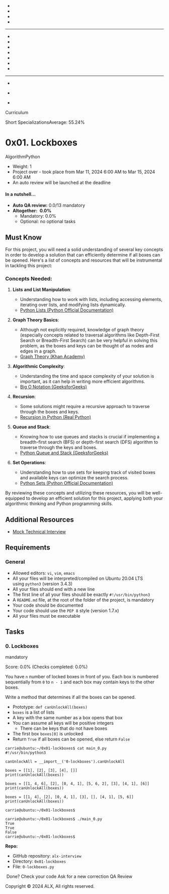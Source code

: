 -   [](https://intranet.alxswe.com/planning/me)
-   [](https://intranet.alxswe.com/projects/current)
-   [](https://intranet.alxswe.com/corrections/to_review)
-   [](https://intranet.alxswe.com/dashboards/my_current_evaluation_quizzes)

* * * * *

-   [](https://intranet.alxswe.com/dashboards/my_curriculums)
-   [](https://intranet.alxswe.com/concepts)
-   [](https://intranet.alxswe.com/dashboards/video_rooms)
-   [](https://intranet.alxswe.com/servers)
-   [](https://intranet.alxswe.com/user_containers/current)
-   [](https://intranet.alxswe.com/dashboards/my_tools)
-   [](https://intranet.alxswe.com/dashboards/videos)

* * * * *

-   [](https://intranet.alxswe.com/users/peers)
-   [](https://intranet.alxswe.com/dashboards/my_captain_log)
-   [](https://discord.com/app)

    [](https://intranet.alxswe.com/users/my_profile)

Curriculum

Short SpecializationsAverage: 55.24%

0x01. Lockboxes
===============

AlgorithmPython

-   Weight: 1
-   Project over - took place from Mar 11, 2024 6:00 AM to Mar 15, 2024 6:00 AM
-   An auto review will be launched at the deadline

#### In a nutshell...

-   **Auto QA review:** 0.0/13 mandatory
-   **Altogether:**  **0.0%**
    -   Mandatory: 0.0%
    -   Optional: no optional tasks

Must Know
---------

For this project, you will need a solid understanding of several key concepts in order to develop a solution that can efficiently determine if all boxes can be opened. Here's a list of concepts and resources that will be instrumental in tackling this project:

### Concepts Needed:

1.  **Lists and List Manipulation**:

    -   Understanding how to work with lists, including accessing elements, iterating over lists, and modifying lists dynamically.
    -   [Python Lists (Python Official Documentation)](https://intranet.alxswe.com/rltoken/TtGNy9p1p1d0O5G1rdY1Aw "Python Lists (Python Official Documentation)")
2.  **Graph Theory Basics**:

    -   Although not explicitly required, knowledge of graph theory (especially concepts related to traversal algorithms like Depth-First Search or Breadth-First Search) can be very helpful in solving this problem, as the boxes and keys can be thought of as nodes and edges in a graph.
    -   [Graph Theory (Khan Academy)](https://intranet.alxswe.com/rltoken/eVcYI8g-6nF0Na46xnRdhw "Graph Theory (Khan Academy)")
3.  **Algorithmic Complexity**:

    -   Understanding the time and space complexity of your solution is important, as it can help in writing more efficient algorithms.
    -   [Big O Notation (GeeksforGeeks)](https://intranet.alxswe.com/rltoken/01qym1qAJUkLrb47PvqnKg "Big O Notation (GeeksforGeeks)")
4.  **Recursion**:

    -   Some solutions might require a recursive approach to traverse through the boxes and keys.
    -   [Recursion in Python (Real Python)](https://intranet.alxswe.com/rltoken/zpEuvv0l9EHohIx-HwiAAA "Recursion in Python (Real Python)")
5.  **Queue and Stack**:

    -   Knowing how to use queues and stacks is crucial if implementing a breadth-first search (BFS) or depth-first search (DFS) algorithm to traverse through the keys and boxes.
    -   [Python Queue and Stack (GeeksforGeeks)](https://intranet.alxswe.com/rltoken/CQLm4RJrdwyo2DAcNCtwIA "Python Queue and Stack (GeeksforGeeks)")
6.  **Set Operations**:

    -   Understanding how to use sets for keeping track of visited boxes and available keys can optimize the search process.
    -   [Python Sets (Python Official Documentation)](https://intranet.alxswe.com/rltoken/zkmtaPqAbKyxx41kRw7ulA "Python Sets (Python Official Documentation)")

By reviewing these concepts and utilizing these resources, you will be well-equipped to develop an efficient solution for this project, applying both your algorithmic thinking and Python programming skills.

Additional Resources
--------------------

-   [Mock Technical Interview](https://intranet.alxswe.com/rltoken/TJ0FJhWeEGolIqMpwBn7Pg "Mock Technical Interview")

Requirements
------------

### General

-   Allowed editors: `vi`, `vim`, `emacs`
-   All your files will be interpreted/compiled on Ubuntu 20.04 LTS using `python3` (version 3.4.3)
-   All your files should end with a new line
-   The first line of all your files should be exactly `#!/usr/bin/python3`
-   A `README.md` file, at the root of the folder of the project, is mandatory
-   Your code should be documented
-   Your code should use the `PEP 8` style (version 1.7.x)
-   All your files must be executable

Tasks
-----

### 0\. Lockboxes

mandatory

Score: 0.0% (Checks completed: 0.0%)

You have `n` number of locked boxes in front of you. Each box is numbered sequentially from `0` to `n - 1` and each box may contain keys to the other boxes.

Write a method that determines if all the boxes can be opened.

-   Prototype: `def canUnlockAll(boxes)`
-   `boxes` is a list of lists
-   A key with the same number as a box opens that box
-   You can assume all keys will be positive integers
    -   There can be keys that do not have boxes
-   The first box `boxes[0]` is unlocked
-   Return `True` if all boxes can be opened, else return `False`

```
carrie@ubuntu:~/0x01-lockboxes$ cat main_0.py
#!/usr/bin/python3

canUnlockAll = __import__('0-lockboxes').canUnlockAll

boxes = [[1], [2], [3], [4], []]
print(canUnlockAll(boxes))

boxes = [[1, 4, 6], [2], [0, 4, 1], [5, 6, 2], [3], [4, 1], [6]]
print(canUnlockAll(boxes))

boxes = [[1, 4], [2], [0, 4, 1], [3], [], [4, 1], [5, 6]]
print(canUnlockAll(boxes))

carrie@ubuntu:~/0x01-lockboxes$

```

```
carrie@ubuntu:~/0x01-lockboxes$ ./main_0.py
True
True
False
carrie@ubuntu:~/0x01-lockboxes$

```

**Repo:**

-   GitHub repository: `alx-interview`
-   Directory: `0x01-lockboxes`
-   File: `0-lockboxes.py`

 Done? Check your code Ask for a new correction QA Review

Copyright © 2024 ALX, All rights reserved.